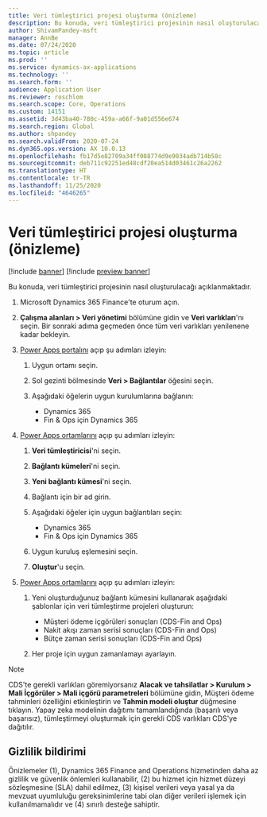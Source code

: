 ```yaml
---
title: Veri tümleştirici projesi oluşturma (önizleme)
description: Bu konuda, veri tümleştirici projesinin nasıl oluşturulacağı açıklanmaktadır.
author: ShivamPandey-msft
manager: AnnBe
ms.date: 07/24/2020
ms.topic: article
ms.prod: ''
ms.service: dynamics-ax-applications
ms.technology: ''
ms.search.form: ''
audience: Application User
ms.reviewer: roschlom
ms.search.scope: Core, Operations
ms.custom: 14151
ms.assetid: 3d43ba40-780c-459a-a66f-9a01d556e674
ms.search.region: Global
ms.author: shpandey
ms.search.validFrom: 2020-07-24
ms.dyn365.ops.version: AX 10.0.13
ms.openlocfilehash: fb17d5e82709a34ff088774d9e9034adb714b58c
ms.sourcegitcommit: deb711c92251ed48cdf20ea514d03461c26a2262
ms.translationtype: HT
ms.contentlocale: tr-TR
ms.lasthandoff: 11/25/2020
ms.locfileid: "4646265"
---
```

# <a name="create-a-data-integrator-project-preview"></a>Veri tümleştirici projesi oluşturma (önizleme)

[!include [banner](../includes/banner.md)]
[!include [preview banner](../includes/preview-banner.md)]

Bu konuda, veri tümleştirici projesinin nasıl oluşturulacağı açıklanmaktadır.

1. Microsoft Dynamics 365 Finance'te oturum açın.
2. **Çalışma alanları \> Veri yönetimi** bölümüne gidin ve **Veri varlıkları**'nı seçin. Bir sonraki adıma geçmeden önce tüm veri varlıkları yenilenene kadar bekleyin.
3. [Power Apps portalını](https://make.powerapps.com/) açıp şu adımları izleyin:

    1. Uygun ortamı seçin.
    2. Sol gezinti bölmesinde **Veri \> Bağlantılar** öğesini seçin.
    3. Aşağıdaki öğelerin uygun kurulumlarına bağlanın:

        - Dynamics 365
        - Fin & Ops için Dynamics 365

4. [Power Apps ortamlarını](https://admin.powerapps.com/environments) açıp şu adımları izleyin:

    1. **Veri tümleştiricisi**'ni seçin.
    2. **Bağlantı kümeleri**'ni seçin.
    3. **Yeni bağlantı kümesi**'ni seçin.
    4. Bağlantı için bir ad girin.
    5. Aşağıdaki öğeler için uygun bağlantıları seçin:

        - Dynamics 365
        - Fin & Ops için Dynamics 365

    6. Uygun kuruluş eşlemesini seçin.
    7. **Oluştur**'u seçin.

5. [Power Apps ortamlarını](https://admin.powerapps.com/environments) açıp şu adımları izleyin:  

    1. Yeni oluşturduğunuz bağlantı kümesini kullanarak aşağıdaki şablonlar için veri tümleştirme projeleri oluşturun:

        - Müşteri ödeme içgörüleri sonuçları (CDS-Fin and Ops)
        - Nakit akışı zaman serisi sonuçları (CDS-Fin and Ops)
        - Bütçe zaman serisi sonuçları (CDS-Fin and Ops)

    2. Her proje için uygun zamanlamayı ayarlayın.

> [!NOTE]
> CDS'te gerekli varlıkları göremiyorsanız **Alacak ve tahsilatlar > Kurulum > Mali İçgörüler > Mali içgörü parametreleri** bölümüne gidin, Müşteri ödeme tahminleri özelliğini etkinleştirin ve **Tahmin modeli oluştur** düğmesine tıklayın. Yapay zeka modelinin dağıtımı tamamlandığında (başarılı veya başarısız), tümleştirmeyi oluşturmak için gerekli CDS varlıkları CDS'ye dağıtılır.

## <a name="privacy-notice"></a>Gizlilik bildirimi

Önizlemeler (1), Dynamics 365 Finance and Operations hizmetinden daha az gizlilik ve güvenlik önlemleri kullanabilir, (2) bu hizmet için hizmet düzeyi sözleşmesine (SLA) dahil edilmez, (3) kişisel verileri veya yasal ya da mevzuat uyumluluğu gereksinimlerine tabi olan diğer verileri işlemek için kullanılmamalıdır ve (4) sınırlı desteğe sahiptir.
